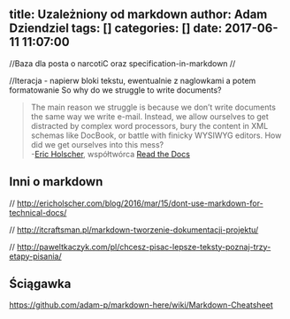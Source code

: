 title: Uzależniony od markdown
author: Adam Dziendziel
tags: []
categories: []
date: 2017-06-11 11:07:00
---
//Baza dla posta o narcotiC oraz specification-in-markdown
//

//Iteracja - napierw bloki tekstu, ewentualnie z naglowkami a potem formatowanie
So why do we struggle to write documents?

>The main reason we struggle is because we don’t write documents the same way we write e-mail. Instead, we allow ourselves to get distracted by complex word processors, bury the content in XML schemas like DocBook, or battle with finicky WYSIWYG editors. How did we get ourselves into this mess?   
-[Eric Holscher](https://twitter.com/ericholscher), współtwórca [Read the Docs](https://readthedocs.org/) 




## Inni o markdown

//
http://ericholscher.com/blog/2016/mar/15/dont-use-markdown-for-technical-docs/

//
http://itcraftsman.pl/markdown-tworzenie-dokumentacji-projektu/

//
http://paweltkaczyk.com/pl/chcesz-pisac-lepsze-teksty-poznaj-trzy-etapy-pisania/

## Ściągawka
https://github.com/adam-p/markdown-here/wiki/Markdown-Cheatsheet